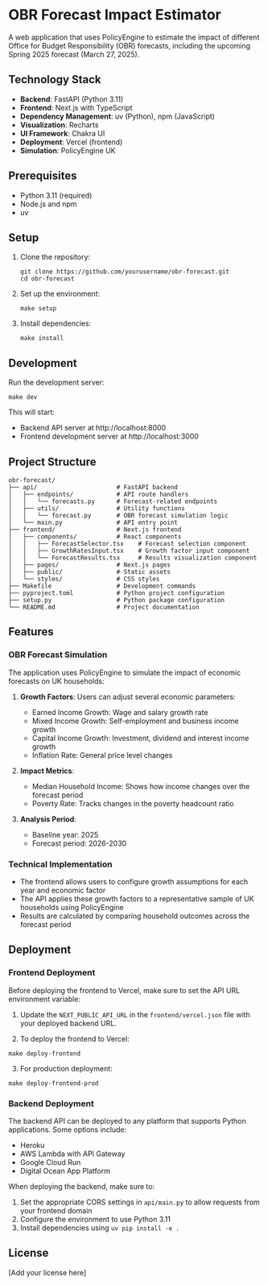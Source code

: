 # OBR Forecast Impact Estimator

A web application that uses PolicyEngine to estimate the impact of different Office for Budget Responsibility (OBR) forecasts, including the upcoming Spring 2025 forecast (March 27, 2025).

## Technology Stack

- **Backend**: FastAPI (Python 3.11)
- **Frontend**: Next.js with TypeScript
- **Dependency Management**: uv (Python), npm (JavaScript)
- **Visualization**: Recharts
- **UI Framework**: Chakra UI
- **Deployment**: Vercel (frontend)
- **Simulation**: PolicyEngine UK

## Prerequisites

- Python 3.11 (required)
- Node.js and npm
- uv

## Setup

1. Clone the repository:
   ```
   git clone https://github.com/yourusername/obr-forecast.git
   cd obr-forecast
   ```

2. Set up the environment:
   ```
   make setup
   ```

3. Install dependencies:
   ```
   make install
   ```

## Development

Run the development server:

```
make dev
```

This will start:
- Backend API server at http://localhost:8000
- Frontend development server at http://localhost:3000

## Project Structure

```
obr-forecast/
├── api/                      # FastAPI backend
│   ├── endpoints/            # API route handlers
│   │   └── forecasts.py      # Forecast-related endpoints
│   ├── utils/                # Utility functions
│   │   └── forecast.py       # OBR forecast simulation logic
│   └── main.py               # API entry point
├── frontend/                 # Next.js frontend
│   ├── components/           # React components
│   │   ├── ForecastSelector.tsx    # Forecast selection component
│   │   ├── GrowthRatesInput.tsx    # Growth factor input component 
│   │   └── ForecastResults.tsx     # Results visualization component
│   ├── pages/                # Next.js pages
│   ├── public/               # Static assets
│   └── styles/               # CSS styles
├── Makefile                  # Development commands
├── pyproject.toml            # Python project configuration
├── setup.py                  # Python package configuration
└── README.md                 # Project documentation
```

## Features

### OBR Forecast Simulation

The application uses PolicyEngine to simulate the impact of economic forecasts on UK households:

1. **Growth Factors**: Users can adjust several economic parameters:
   - Earned Income Growth: Wage and salary growth rate
   - Mixed Income Growth: Self-employment and business income growth
   - Capital Income Growth: Investment, dividend and interest income growth
   - Inflation Rate: General price level changes

2. **Impact Metrics**:
   - Median Household Income: Shows how income changes over the forecast period
   - Poverty Rate: Tracks changes in the poverty headcount ratio

3. **Analysis Period**:
   - Baseline year: 2025
   - Forecast period: 2026-2030

### Technical Implementation

- The frontend allows users to configure growth assumptions for each year and economic factor
- The API applies these growth factors to a representative sample of UK households using PolicyEngine
- Results are calculated by comparing household outcomes across the forecast period

## Deployment

### Frontend Deployment

Before deploying the frontend to Vercel, make sure to set the API URL environment variable:

1. Update the `NEXT_PUBLIC_API_URL` in the `frontend/vercel.json` file with your deployed backend URL.

2. To deploy the frontend to Vercel:

```
make deploy-frontend
```

3. For production deployment:

```
make deploy-frontend-prod
```

### Backend Deployment

The backend API can be deployed to any platform that supports Python applications. Some options include:

- Heroku
- AWS Lambda with API Gateway
- Google Cloud Run
- Digital Ocean App Platform

When deploying the backend, make sure to:

1. Set the appropriate CORS settings in `api/main.py` to allow requests from your frontend domain
2. Configure the environment to use Python 3.11
3. Install dependencies using `uv pip install -e .`

## License

[Add your license here]